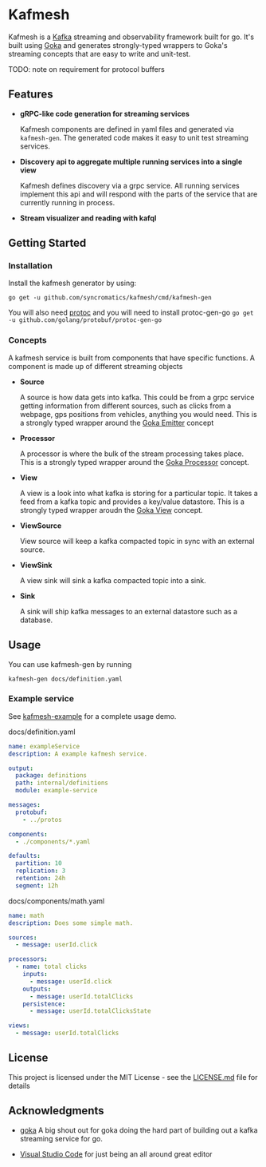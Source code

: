 # Kafmesh

Kafmesh is a [Kafka] streaming and observability framework built for go. It's
built using [Goka] and generates strongly-typed wrappers to Goka's streaming
concepts that are easy to write and unit-test.

TODO: note on requirement for protocol buffers

## Features

  * **gRPC-like code generation for streaming services**

    Kafmesh components are defined in yaml files and generated via
    `kafmesh-gen`. The generated code makes it easy to unit test streaming
    services.

  * **Discovery api to aggregate multiple running services into a single view**

    Kafmesh defines discovery via a grpc service. All running services
    implement this api and will respond with the parts of the service that
    are currently running in process.

  * **Stream visualizer and reading with kafql**

## Getting Started

### Installation

Install the kafmesh generator by using:

`go get -u github.com/syncromatics/kafmesh/cmd/kafmesh-gen`

You will also need [protoc](http://google.github.io/proto-lens/installing-protoc.html)
and you will need to install protoc-gen-go `go get -u github.com/golang/protobuf/protoc-gen-go`

### Concepts

A kafmesh service is built from components that have specific functions. A
component is made up of different streaming objects

  * **Source**

    A source is how data gets into kafka. This could be from a grpc service
    getting information from different sources, such as clicks from a
    webpage, gps positions from vehicles, anything you would need. This is a
    strongly typed wrapper around the [Goka
    Emitter](https://github.com/lovoo/goka#concepts) concept

* **Processor**

  A processor is where the bulk of the stream processing takes place. This is
  a strongly typed wrapper around the [Goka
  Processor](https://github.com/lovoo/goka#concepts) concept.

* **View**

  A view is a look into what kafka is storing for a particular topic. It takes a feed from a kafka topic and provides a key/value datastore. This is a strongly typed wrapper aroudn the [Goka View](https://github.com/lovoo/goka#concepts) concept.

* **ViewSource**

  View source will keep a kafka compacted topic in sync with an external source.

* **ViewSink**

  A view sink will sink a kafka compacted topic into a sink.

* **Sink**

  A sink will ship kafka messages to an external datastore such as a database.

## Usage

You can use kafmesh-gen by running

`kafmesh-gen docs/definition.yaml`

### Example service

See [kafmesh-example] for a complete usage demo.

docs/definition.yaml
```yaml
name: exampleService
description: A example kafmesh service.

output:
  package: definitions
  path: internal/definitions
  module: example-service

messages:
  protobuf:
    - ../protos

components:
  - ./components/*.yaml

defaults:
  partition: 10
  replication: 3
  retention: 24h
  segment: 12h

```
docs/components/math.yaml
```yaml
name: math
description: Does some simple math.

sources:
  - message: userId.click

processors:
  - name: total clicks
    inputs:
      - message: userId.click
    outputs:
      - message: userId.totalClicks
    persistence:
      - message: userId.totalClicksState

views:
  - message: userId.totalClicks

```

## License

This project is licensed under the MIT License - see the [LICENSE.md](LICENSE.md) file for details

## Acknowledgments

* [goka](https://github.com/lovoo/goka) A big shout out for goka doing the hard part of building out a kafka streaming service for go.

* [Visual Studio Code](https://code.visualstudio.com/) for just being an all around great editor

[Kafka]: https://kafka.apache.org/
[Goka]: https://github.com/lovoo/goka
[kafmesh-example]: https://github.com/syncromatics/kafmesh-example